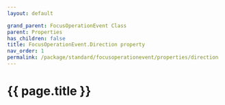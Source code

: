 ```yaml
---
layout: default

grand_parent: FocusOperationEvent Class
parent: Properties
has_children: false
title: FocusOperationEvent.Direction property
nav_order: 1
permalink: /package/standard/focusoperationevent/properties/direction
---
```

# {{ page.title }}




